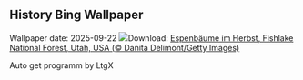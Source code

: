 ## History Bing Wallpaper
Wallpaper date: 2025-09-22
![](https://www.bing.com/th?id=OHR.AspenEquinox_DE-DE0417309231_UHD.jpg&w=1000)Download: [Espenbäume im Herbst, Fishlake National Forest, Utah, USA (© Danita Delimont/Getty Images)](https://www.bing.com/th?id=OHR.AspenEquinox_DE-DE0417309231_UHD.jpg)

Auto get programm by LtgX
